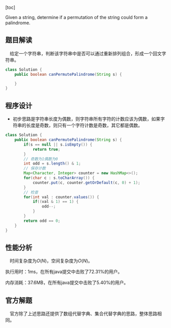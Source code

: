 [toc]

Given a string, determine if a permutation of the string could form a palindrome.



## 题目解读

&emsp;给定一个字符串，判断该字符串中是否可以通过重新排列组合，形成一个回文字符串。

```java
class Solution {
    public boolean canPermutePalindrome(String s) {

    }
}
```

## 程序设计

* 初步思路是字符串长度为偶数，则字符串所有字符的计数应该为偶数，如果字符串的长度是奇数，则只有一个字符计数是奇数，其它都是偶数。

```java
class Solution {
    public boolean canPermutePalindrome(String s) {
        if(s == null || s.isEmpty()) {
            return true;
        }
        // 奇数为1偶数为0
        int odd = s.length() & 1;
        // 保存计数
        Map<Character, Integer> counter = new HashMap<>();
        for(char c : s.toCharArray()) {
            counter.put(c, counter.getOrDefault(c, 0) + 1);
        }
        // 检查
        for(int val : counter.values()) {
            if((val & 1) == 1) {
                odd--;
            }
        }
        return odd == 0;
    }
}
```

## 性能分析

&emsp;时间复杂度为$O(N)$，空间复杂度为$O(N)$。

执行用时：1ms，在所有java提交中击败了72.31%的用户。

内存消耗：37.6MB，在所有java提交中击败了5.40%的用户。

## 官方解题

&emsp;官方除了上述思路还提供了数组代替字典、集合代替字典的思路，整体思路相同。